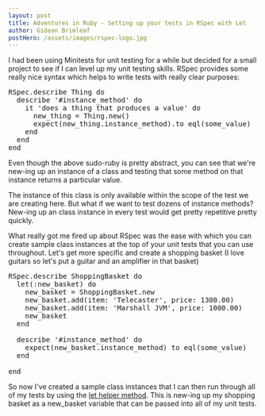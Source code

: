 ```yaml
---
layout: post
title: Adventures in Ruby - Setting up your tests in RSpec with Let
author: Gideon Brimleaf
postHero: /assets/images/rspec-logo.jpg
---
```


I had been using Minitests for unit testing for a while but decided for a small project
to see if I can level up my unit testing skills.  RSpec provides some really nice syntax
which helps to write tests with really clear purposes:

<pre class="p-2 bg-primary text-light">
RSpec.describe Thing do
  describe '#instance_method' do
    it 'does a thing that produces a value' do
      new_thing = Thing.new()
      expect(new_thing.instance_method).to eql(some_value)
    end
  end
end
</pre>

Even though the above sudo-ruby is pretty abstract, you can see that we're new-ing
up an instance of a class and testing that some method on that instance returns a
particular value. 

The instance of this class is only available within the scope of the test we are 
creating here. But what if we want to test dozens of instance methods? New-ing up 
an class instance in every test would get pretty repetitive pretty quickly.  

What really got me fired up about RSpec was the ease with which you can create sample
class instances at the top of your unit tests that you can use throughout.  Let's 
get more specific and create a shopping basket (I love guitars so let's put a guitar 
and an amplifier in that basket)

<pre class="p-2 bg-primary text-light">
RSpec.describe ShoppingBasket do
  let(:new_basket) do
    new_basket = ShoppingBasket.new
    new_basket.add(item: 'Telecaster', price: 1300.00)
    new_basket.add(item: 'Marshall JVM', price: 1000.00)
    new_basket
  end
  
  describe '#instance_method' do
    expect(new_basket.instance_method) to eql(some_value)
  end

end
</pre>

So now I've created a sample class instances that I can then run through all of my tests by
using the <a href="https://relishapp.com/rspec/rspec-core/v/3-9/docs/helper-methods/let-and-let">
let helper method</a>.  This is new-ing up my shopping basket as a new_basket variable that
can be passed into all of my unit tests. 

